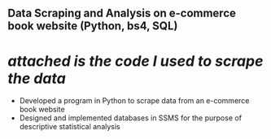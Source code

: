 ## Data Scraping and Analysis on e-commerce book website (Python, bs4, SQL)
# _attached is the code I used to scrape the data_
- Developed a program in Python to scrape data from an e-commerce book website
- Designed and implemented databases in SSMS for the purpose of descriptive statistical analysis  

